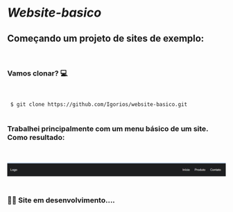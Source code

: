 # *Website-basico*
## Começando um projeto de sites de exemplo: 
<br>

### Vamos clonar? 💻
<br>

~~~~
 $ git clone https://github.com/Igorios/website-basico.git
~~~~
#

### Trabalhei principalmente com um menu básico de um site. Como resultado:
<br>

![imagem-do-menu](./image/imagem-do-nav.png)
#

### 👨‍💻 Site em desenvolvimento....